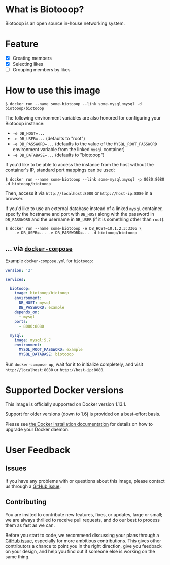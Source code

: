 # What is Biotooop?

Biotooop is an open source in-house networking system.

# Feature
- [x] Creating members
- [x] Selecting likes 
- [ ] Grouping members by likes

# How to use this image

```console
$ docker run --name some-biotooop --link some-mysql:mysql -d biotooop/biotooop
```

The following environment variables are also honored for configuring your Biotooop instance:

-	`-e DB_HOST=...`
-	`-e DB_USER=...` (defaults to "root")
-	`-e DB_PASSWORD=...` (defaults to the value of the `MYSQL_ROOT_PASSWORD` environment variable from the linked `mysql` container)
-	`-e DB_DATABASE=...` (defaults to "biotooop")

If you'd like to be able to access the instance from the host without the container's IP, standard port mappings can be used:

```console
$ docker run --name some-biotooop --link some-mysql:mysql -p 8080:8080 -d biotooop/biotooop
```

Then, access it via `http://localhost:8080` or `http://host-ip:8080` in a browser.

If you'd like to use an external database instead of a linked `mysql` container, specify the hostname and port with `DB_HOST` along with the password in `DB_PASSWORD` and the username in `DB_USER` (if it is something other than `root`):

```console
$ docker run --name some-biotooop -e DB_HOST=10.1.2.3:3306 \
    -e DB_USER=... -e DB_PASSWORD=... -d biotooop/biotooop
```

## ... via [`docker-compose`](https://github.com/docker/compose)

Example `docker-compose.yml` for `biotooop`:

```yaml
version: '2'

services:

  biotooop:
    image: biotooop/biotooop
    environment:
      DB_HOST: mysql
      DB_PASSWORD: example
    depends_on:
      - mysql
    ports:
      - 8080:8080

  mysql:
    image: mysql:5.7
    environment:
      MYSQL_ROOT_PASSWORD: example
      MYSQL_DATABASE: biotooop
```

Run `docker-compose up`, wait for it to initialize completely, and visit `http://localhost:8080` or `http://host-ip:8080`.

# Supported Docker versions

This image is officially supported on Docker version 1.13.1.

Support for older versions (down to 1.6) is provided on a best-effort basis.

Please see [the Docker installation documentation](https://docs.docker.com/installation/) for details on how to upgrade your Docker daemon.

# User Feedback

## Issues

If you have any problems with or questions about this image, please contact us through a [GitHub issue](https://github.com/biotooop/biotooop/issues).

## Contributing

You are invited to contribute new features, fixes, or updates, large or small; we are always thrilled to receive pull requests, and do our best to process them as fast as we can.

Before you start to code, we recommend discussing your plans through a [GitHub issue](https://github.com/biotooop/biotooop/issues), especially for more ambitious contributions. This gives other contributors a chance to point you in the right direction, give you feedback on your design, and help you find out if someone else is working on the same thing.
